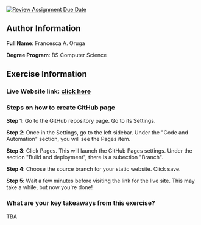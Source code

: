 [![Review Assignment Due Date](https://classroom.github.com/assets/deadline-readme-button-24ddc0f5d75046c5622901739e7c5dd533143b0c8e959d652212380cedb1ea36.svg)](https://classroom.github.com/a/GeX447Qt)
## Author Information

**Full Name**: Francesca A. Oruga

**Degree Program**: BS Computer Science


## Exercise Information

### Live Website link: [click here](https://cmsc100-1s2324.github.io/my-github-page-hirasol/)


### Steps on how to create GitHub page

**Step 1**: Go to the GitHub repository page. Go to its Settings.

**Step 2**: Once in the Settings, go to the left sidebar. Under the "Code and Automation" section, you will see the Pages item.

**Step 3**: Click Pages. This will launch the GitHub Pages settings. Under the section "Build and deployment", there is a subection "Branch".

**Step 4**: Choose the source branch for your static website. Click save.

**Step 5**: Wait a few minutes before visiting the link for the live site. This may take a while, but now you're done!

### What are your key takeaways from this exercise?
TBA